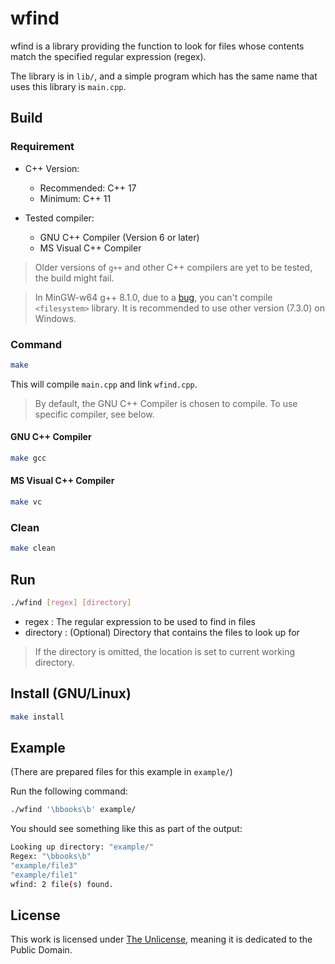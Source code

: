 # wfind

wfind is a library providing the function to look for files
whose contents match the specified regular expression (regex).

The library is in `lib/`, and a simple program which has the same name that uses this library is `main.cpp`.

## Build

### Requirement

- C++ Version:

  - Recommended: C++ 17
  - Minimum: C++ 11

- Tested compiler:

  - GNU C++ Compiler (Version 6 or later)
  - MS Visual C++ Compiler

> Older versions of `g++` and other C++ compilers are yet to be tested, the build might fail.

> In MinGW-w64 g++ 8.1.0, due to a [bug](http://sourceforge.net/p/mingw-w64/bugs/737/), you can't compile `<filesystem>` library. It is recommended to use other version (7.3.0) on Windows.

### Command

```bash
make
```

This will compile `main.cpp` and link `wfind.cpp`.

> By default, the GNU C++ Compiler is chosen to compile. To use specific compiler, see below.

#### GNU C++ Compiler

```bash
make gcc
```

#### MS Visual C++ Compiler

```bash
make vc
```

### Clean

```bash
make clean
```

## Run

```bash
./wfind [regex] [directory]
```

- regex : The regular expression to be used to find in files
- directory : (Optional) Directory that contains the files to look up for

> If the directory is omitted, the location is set to current working directory.

## Install (GNU/Linux)

```bash
make install
```

## Example

(There are prepared files for this example in `example/`)

Run the following command:

```bash
./wfind '\bbooks\b' example/
```

You should see something like this as part of the output:

```bash
Looking up directory: "example/"
Regex: "\bbooks\b"
"example/file3"
"example/file1"
wfind: 2 file(s) found.
```

## License

This work is licensed under [The Unlicense](http://unlicense.org/), meaning it is dedicated to the Public Domain.
